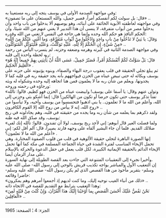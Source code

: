 ------------------------------------------------------------------------

وفي مواجهة الصدمة الأولى في يوسف يتجه إلى ربه مستعينا به:  
«قال: بل سولت لكم أنفسكم أمراً، فصبر جميل، والله المستعان على ما تصفون»
..  
وفي مواجهته لعاطفته الأبوية الخائفة على أبنائه، وهو يوصيهم ألا يدخلوا من
باب واحد وأن يدخلوا مصر من أبواب متفرقة، لا ينسى أن هذا التدبير لا يغني
عنهم من الله شيئا، وأن الحكم النافذ هو حكم الله وحده وإنما هي حاجة في
النفس لا تغني من الله وقدره:  
«وَقالَ: يا بَنِيَّ لا تَدْخُلُوا مِنْ بابٍ واحِدٍ وَادْخُلُوا مِنْ أَبْوابٍ مُتَفَرِّقَةٍ، وَما أُغْنِي
عَنْكُمْ مِنَ اللَّهِ مِنْ شَيْءٍ، إِنِ الْحُكْمُ إِلَّا لِلَّهِ، عَلَيْهِ تَوَكَّلْتُ، وَعَلَيْهِ فَلْيَتَوَكَّلِ
الْمُتَوَكِّلُونَ» ..  
وفي مواجهة الصدمة الثانية في كبرته وهرمه وضعفه وحزنه، لم يتسرب اليأس من
رحمة ربه لحظة واحدة إلى قلبه:  
«قالَ: بَلْ سَوَّلَتْ لَكُمْ أَنْفُسُكُمْ أَمْراً، فَصَبْرٌ جَمِيلٌ، عَسَى اللَّهُ أَنْ يَأْتِيَنِي بِهِمْ جَمِيعاً
إِنَّهُ هُوَ الْعَلِيمُ الْحَكِيمُ» .  
ثم يبلغ تجلي الحقيقة في قلب يعقوب درجة البهاء والصفاء، وبنوه يؤنبونه على
حزنه على يوسف وبكائه له حتى تبيض عيناه من الحزن فيواجههم بأنه يجد حقيقة
ربه في قلبه كما لا يجدونها، ويعلم من شأن ربه ما لا يعلمون فمن هنا اتجاهه
إليه وحده وشكواه له وبثه ورجاؤه في رحمته وروحه:  
«وتولى عنهم وقال: يا أسفا على يوسف! وابيضت عيناه من الحزن فهو كظيم.
قالوا: تالله تفتأ تذكر يوسف حتى تكون حرضا أو تكون من الهالكين! قال: إنما
أشكو بثي وحزني إلى الله، وأعلم من الله ما لا تعلمون.. يا بني اذهبوا
فتحسسوا من يوسف وأخيه، ولا تيأسوا من روح الله، إنه لا ييأس من روح الله
إلا القوم الكافرون» ..  
ولقد ذكرهم بما يعلمه من شأن ربه وما يجده من حقيقته في قلبه، وهم يجادلونه
في ريح يوسف، وقد صدّق الله فيه ظنه:  
«ولما فصلت العير قال أبوهم: إني لأجد ريح يوسف، لولا أن تفندون. قالوا:
تالله إنك لفي ضلالك القديم. فلما أن جاء البشير ألقاه على وجهه فارتد
بصيراً، قال: ألم أقل لكم: إني أعلم من الله ما لا تعلمون؟» .  
إنها الصورة الباهرة لتجلي حقيقة الألوهية في قلب من قلوب الصفوة المختارة.
وهي تحمل الإيحاء المناسب لفترة الشدة في حياة الجماعة المسلمة في مكة كما
أنها تحمل الإيحاء الدائم بالحقيقة الإيمانية الكبيرة، لكل قلب يعمل في حقل
الدعوة والحركة بالإسلام على مدار الزمان أيضا.  
وأخيرا نجيء إلى التعقيبات المتنوعة التي جاءت بعد القصة الطويلة إلى نهاية
السورة.  
إن التعقيب الأول والمباشر يواجه تكذيب قريش بالوحي إلى رسول الله- صلى
الله عليه وسلم- بتقرير مأخوذ من هذا القصص الذي لم يكن رسول الله- صلى
الله عليه وسلم- حاضرا وقائعه:  
«ذلك من أنباء الغيب نوحيه إليك، وما كنت لديهم إذ أجمعوا أمرهم وهم
يمكرون» ..  
وهذا التعقيب يترابط مع التقديم للقصة في الاتجاه ذاته:  
«نَحْنُ نَقُصُّ عَلَيْكَ أَحْسَنَ الْقَصَصِ بِما أَوْحَيْنا إِلَيْكَ هذَا الْقُرْآنَ، وَإِنْ كُنْتَ مِنْ قَبْلِهِ لَمِنَ
الْغافِلِينَ» ..

------------------------------------------------------------------------

الجزء: 4 ¦ الصفحة: 1965
